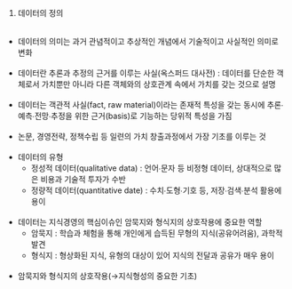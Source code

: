 1. 데이터의 정의
</br></br>
- 데이터의 의미는 과거 관념적이고 추상적인 개념에서 기술적이고 사실적인 의미로 변화
</br></br>
- 데이터란 추론과 추정의 근거를 이루는 사실(옥스퍼드 대사전) : 데이터를 단순한 객체로서 가치뿐만 아니라 다른 객체와의 상호관계 속에서 가치를 갖는 것으로 설명
</br></br>
- 데이터는 객관적 사실(fact, raw material)이라는 존재적 특성을 갖는 동시에 추론∙예측∙전망∙추정을 위한 근거(basis)로 기능하는 당위적 특성을 가짐
</br></br>
- 논문, 경영전략, 정책수립 등 일련의 가치 창출과정에서 가장 기초를 이루는 것
</br></br>
- 데이터의 유형
  - 정성적 데이터(qualitative data) : 언어∙문자 등 비정형 데이터, 상대적으로 많은 비용과
기술적 투자가 수반
  - 정량적 데이터(quantitative date) : 수치∙도형∙기호 등, 저장∙검색∙분석 활용에 용이
</br></br>
- 데이터는 지식경영의 핵심이슈인 암묵지와 형식지의 상호작용에 중요한 역할
  - 암묵지 : 학습과 체험을 통해 개인에게 습득된 무형의 지식(공유어려움), 과학적 발견
  - 형식지 : 형상화된 지식, 유형의 대상이 있어 지식의 전달과 공유가 매우 용이
</br></br>
- 암묵지와 형식지의 상호작용(→지식형성의 중요한 기초)